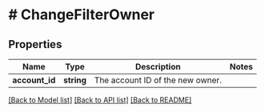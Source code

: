 # # ChangeFilterOwner

## Properties

Name | Type | Description | Notes
------------ | ------------- | ------------- | -------------
**account_id** | **string** | The account ID of the new owner. |

[[Back to Model list]](../../README.md#models) [[Back to API list]](../../README.md#endpoints) [[Back to README]](../../README.md)
